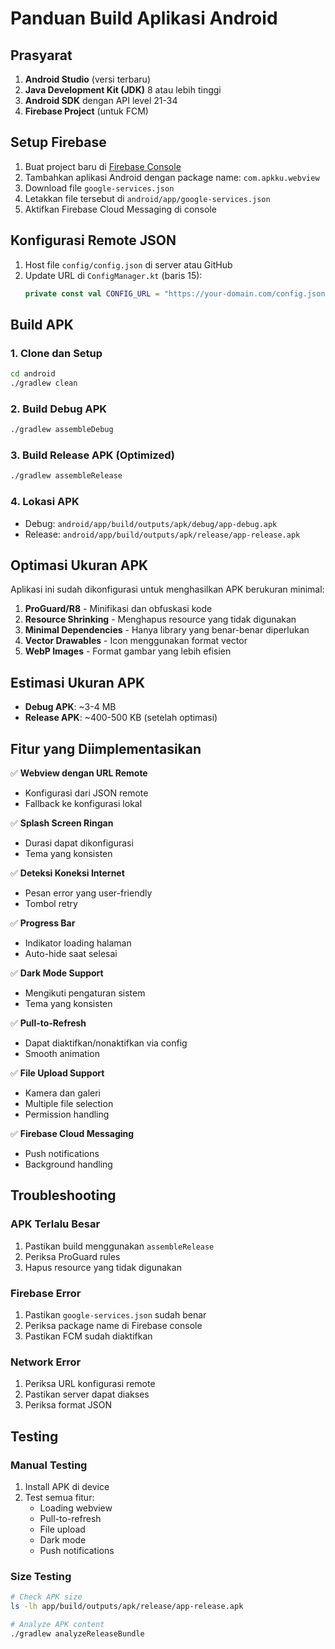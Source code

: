 # Panduan Build Aplikasi Android

## Prasyarat

1. **Android Studio** (versi terbaru)
2. **Java Development Kit (JDK)** 8 atau lebih tinggi
3. **Android SDK** dengan API level 21-34
4. **Firebase Project** (untuk FCM)

## Setup Firebase

1. Buat project baru di [Firebase Console](https://console.firebase.google.com/)
2. Tambahkan aplikasi Android dengan package name: `com.apkku.webview`
3. Download file `google-services.json`
4. Letakkan file tersebut di `android/app/google-services.json`
5. Aktifkan Firebase Cloud Messaging di console

## Konfigurasi Remote JSON

1. Host file `config/config.json` di server atau GitHub
2. Update URL di `ConfigManager.kt` (baris 15):
   ```kotlin
   private const val CONFIG_URL = "https://your-domain.com/config.json"
   ```

## Build APK

### 1. Clone dan Setup
```bash
cd android
./gradlew clean
```

### 2. Build Debug APK
```bash
./gradlew assembleDebug
```

### 3. Build Release APK (Optimized)
```bash
./gradlew assembleRelease
```

### 4. Lokasi APK
- Debug: `android/app/build/outputs/apk/debug/app-debug.apk`
- Release: `android/app/build/outputs/apk/release/app-release.apk`

## Optimasi Ukuran APK

Aplikasi ini sudah dikonfigurasi untuk menghasilkan APK berukuran minimal:

1. **ProGuard/R8** - Minifikasi dan obfuskasi kode
2. **Resource Shrinking** - Menghapus resource yang tidak digunakan
3. **Minimal Dependencies** - Hanya library yang benar-benar diperlukan
4. **Vector Drawables** - Icon menggunakan format vector
5. **WebP Images** - Format gambar yang lebih efisien

## Estimasi Ukuran APK

- **Debug APK**: ~3-4 MB
- **Release APK**: ~400-500 KB (setelah optimasi)

## Fitur yang Diimplementasikan

✅ **Webview dengan URL Remote**
- Konfigurasi dari JSON remote
- Fallback ke konfigurasi lokal

✅ **Splash Screen Ringan**
- Durasi dapat dikonfigurasi
- Tema yang konsisten

✅ **Deteksi Koneksi Internet**
- Pesan error yang user-friendly
- Tombol retry

✅ **Progress Bar**
- Indikator loading halaman
- Auto-hide saat selesai

✅ **Dark Mode Support**
- Mengikuti pengaturan sistem
- Tema yang konsisten

✅ **Pull-to-Refresh**
- Dapat diaktifkan/nonaktifkan via config
- Smooth animation

✅ **File Upload Support**
- Kamera dan galeri
- Multiple file selection
- Permission handling

✅ **Firebase Cloud Messaging**
- Push notifications
- Background handling

## Troubleshooting

### APK Terlalu Besar
1. Pastikan build menggunakan `assembleRelease`
2. Periksa ProGuard rules
3. Hapus resource yang tidak digunakan

### Firebase Error
1. Pastikan `google-services.json` sudah benar
2. Periksa package name di Firebase console
3. Pastikan FCM sudah diaktifkan

### Network Error
1. Periksa URL konfigurasi remote
2. Pastikan server dapat diakses
3. Periksa format JSON

## Testing

### Manual Testing
1. Install APK di device
2. Test semua fitur:
   - Loading webview
   - Pull-to-refresh
   - File upload
   - Dark mode
   - Push notifications

### Size Testing
```bash
# Check APK size
ls -lh app/build/outputs/apk/release/app-release.apk

# Analyze APK content
./gradlew analyzeReleaseBundle
```